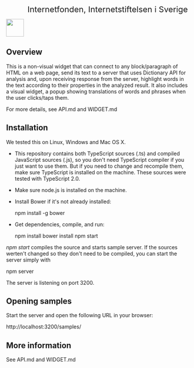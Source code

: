 [<img style="width:48px;height:48px;position:relative" src="https://www.iis.se/docs/iis_logo.png"><span style="top:25px;position:absolute;font-size:22px;padding-left:10px"> Internetfonden, Internetstiftelsen i Sverige</span>](https://www.iis.se/)

## Overview

This is a non-visual widget that can connect to any block/paragraph of HTML on a web page,
send its text to a server that uses Dictionary API for analysis and, upon receiving response
from the server, highlight words in the text according to their properties in the analyzed result.
It also includes a visual widget, a popup showing translations of words and phrases when the user clicks/taps them.

For more details, see API.md and WIDGET.md

## Installation

We tested this on Linux, Windows and Mac OS X.

* This repository contains both TypeScript sources (.ts) and compiled JavaScript sources (.js),
so you don't need TypeScript compiler if you just want to use them. But if you need to change and recompile them,
make sure TypeScript is installed on the machine. These sources were tested with TypeScript 2.0.

* Make sure node.js is installed on the machine.

* Install Bower if it's not already installed:

  npm install -g bower

* Get dependencies, compile, and run:

  npm install
  bower install
  npm start

*npm start* compiles the source and starts sample server. If the sources werten't changed so they don't need to be compiled,
you can start the server simply with

  npm server

The server is listening on port 3200.

## Opening samples
Start the server and open the following URL in your browser:

http://localhost:3200/samples/

## More information

See API.md and WIDGET.md
